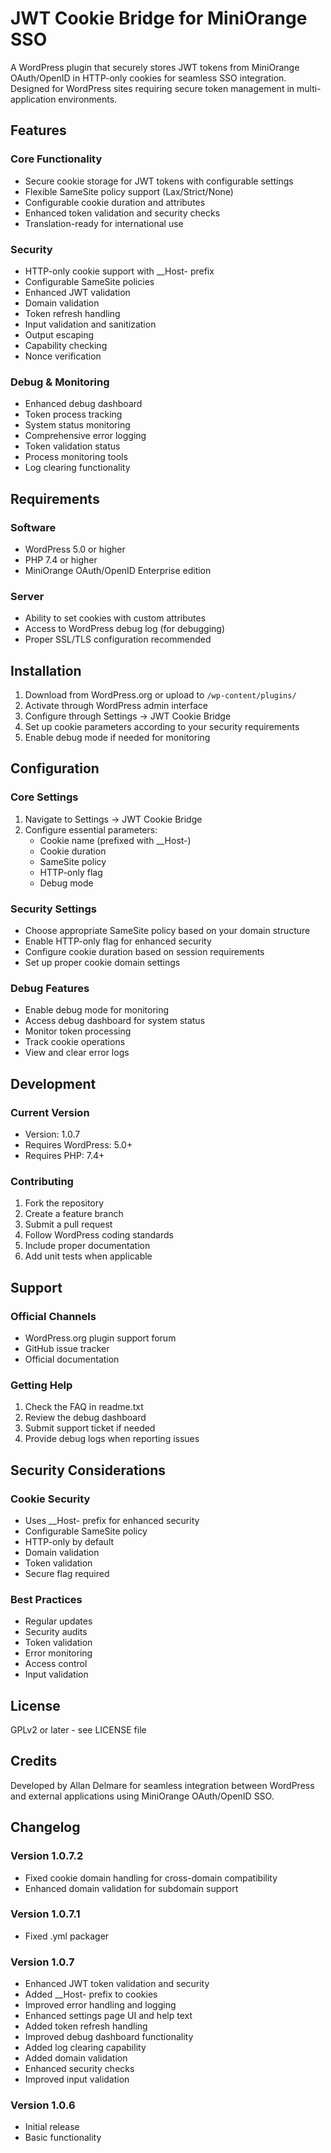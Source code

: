 # JWT Cookie Bridge for MiniOrange SSO

A WordPress plugin that securely stores JWT tokens from MiniOrange OAuth/OpenID in HTTP-only cookies for seamless SSO integration. Designed for WordPress sites requiring secure token management in multi-application environments.

## Features

### Core Functionality
- Secure cookie storage for JWT tokens with configurable settings
- Flexible SameSite policy support (Lax/Strict/None)
- Configurable cookie duration and attributes
- Enhanced token validation and security checks
- Translation-ready for international use

### Security
- HTTP-only cookie support with __Host- prefix
- Configurable SameSite policies
- Enhanced JWT validation
- Domain validation
- Token refresh handling
- Input validation and sanitization
- Output escaping
- Capability checking
- Nonce verification

### Debug & Monitoring
- Enhanced debug dashboard
- Token process tracking
- System status monitoring
- Comprehensive error logging
- Token validation status
- Process monitoring tools
- Log clearing functionality

## Requirements

### Software
- WordPress 5.0 or higher
- PHP 7.4 or higher
- MiniOrange OAuth/OpenID Enterprise edition

### Server
- Ability to set cookies with custom attributes
- Access to WordPress debug log (for debugging)
- Proper SSL/TLS configuration recommended

## Installation

1. Download from WordPress.org or upload to `/wp-content/plugins/`
2. Activate through WordPress admin interface
3. Configure through Settings → JWT Cookie Bridge
4. Set up cookie parameters according to your security requirements
5. Enable debug mode if needed for monitoring

## Configuration

### Core Settings
1. Navigate to Settings → JWT Cookie Bridge
2. Configure essential parameters:
   - Cookie name (prefixed with __Host-)
   - Cookie duration
   - SameSite policy
   - HTTP-only flag
   - Debug mode

### Security Settings
- Choose appropriate SameSite policy based on your domain structure
- Enable HTTP-only flag for enhanced security
- Configure cookie duration based on session requirements
- Set up proper cookie domain settings

### Debug Features
- Enable debug mode for monitoring
- Access debug dashboard for system status
- Monitor token processing
- Track cookie operations
- View and clear error logs

## Development

### Current Version
- Version: 1.0.7
- Requires WordPress: 5.0+
- Requires PHP: 7.4+

### Contributing
1. Fork the repository
2. Create a feature branch
3. Submit a pull request
4. Follow WordPress coding standards
5. Include proper documentation
6. Add unit tests when applicable

## Support

### Official Channels
- WordPress.org plugin support forum
- GitHub issue tracker
- Official documentation

### Getting Help
1. Check the FAQ in readme.txt
2. Review the debug dashboard
3. Submit support ticket if needed
4. Provide debug logs when reporting issues

## Security Considerations

### Cookie Security
- Uses __Host- prefix for enhanced security
- Configurable SameSite policy
- HTTP-only by default
- Domain validation
- Token validation
- Secure flag required

### Best Practices
- Regular updates
- Security audits
- Token validation
- Error monitoring
- Access control
- Input validation

## License

GPLv2 or later - see LICENSE file

## Credits

Developed by Allan Delmare for seamless integration between WordPress and external applications using MiniOrange OAuth/OpenID SSO.

## Changelog

### Version 1.0.7.2
- Fixed cookie domain handling for cross-domain compatibility
- Enhanced domain validation for subdomain support

### Version 1.0.7.1
- Fixed .yml packager

### Version 1.0.7
- Enhanced JWT token validation and security
- Added __Host- prefix to cookies
- Improved error handling and logging
- Enhanced settings page UI and help text
- Added token refresh handling
- Improved debug dashboard functionality
- Added log clearing capability
- Added domain validation
- Enhanced security checks
- Improved input validation

### Version 1.0.6
- Initial release
- Basic functionality